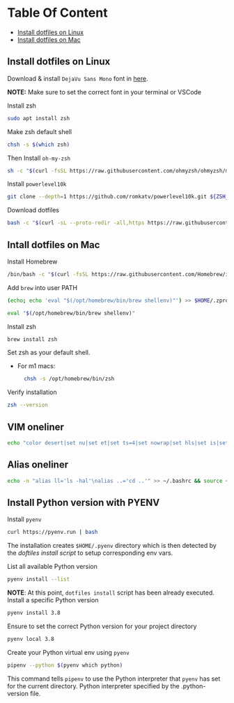 # Table Of Content
* [Install dotfiles on Linux](#install-zsh-on-linux)
* [Install dotfiles on Mac](#intall-dotfiles-on-mac)

## Install dotfiles on Linux
Download & install `DejaVu Sans Mono` font in [here](https://www.nerdfonts.com/font-downloads).

**NOTE:** Make sure to set the correct font in your terminal or VSCode

Install zsh
```bash
sudo apt install zsh
```

Make zsh default shell
```bash
chsh -s $(which zsh)
```

Then Install `oh-my-zsh`
```bash
sh -c "$(curl -fsSL https://raw.githubusercontent.com/ohmyzsh/ohmyzsh/master/tools/install.sh)"
```

Install `powerlevel10k`
```bash
git clone --depth=1 https://github.com/romkatv/powerlevel10k.git ${ZSH_CUSTOM:-$HOME/.oh-my-zsh/custom}/themes/powerlevel10k
```

Download dotfiles
```bash
bash -c "$(curl -sL --proto-redir -all,https https://raw.githubusercontent.com/MarioAlexis/dotfile/master/install.sh)"
```

## Intall dotfiles on Mac
Install Homebrew
```bash
/bin/bash -c "$(curl -fsSL https://raw.githubusercontent.com/Homebrew/install/HEAD/install.sh)"
```

Add `brew` into user PATH
```bash
(echo; echo 'eval "$(/opt/homebrew/bin/brew shellenv)"') >> $HOME/.zprofile
```
```bash
eval "$(/opt/homebrew/bin/brew shellenv)"
```

Install zsh
```bash
brew install zsh
```

Set zsh as your default shell.
* For m1 macs:
  ```bash
    chsh -s /opt/homebrew/bin/zsh
  ```

Verify installation
```bash
zsh --version
```



## VIM oneliner
```bash
echo "color desert|set nu|set et|set ts=4|set nowrap|set hls|set is|set pt=<F2>|inoremap jk <esc>" > ~/.vimrc
```
## Alias oneliner
```bash
echo -n "alias ll='ls -hal'\nalias ..='cd ..'" >> ~/.bashrc && source ~/.bashrc
```

## Install Python version with PYENV
Install `pyenv`
```bash
curl https://pyenv.run | bash
```
The installation creates `$HOME/.pyenv` directory which is then detected by the _doftiles install script_ to setup corresponding env vars.

List all available Python version
```bash
pyenv install --list
```

**NOTE**: At this point, `dotfiles install` script has been already executed.
Install a specific Python version
```bash
pyenv install 3.8
```

Ensure to set the correct Python version for your project directory
```bash
pyenv local 3.8
```

Create your Python virtual env using `pyenv`
```bash
pipenv --python $(pyenv which python)
```
This command tells `pipenv` to use the Python interpreter that `pyenv` has set for the current directory.
Python interpreter specified by the .python-version file.